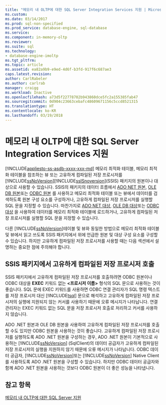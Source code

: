 ```yaml
---
title: "메모리 내 OLTP에 대한 SQL Server Integration Services 지원 | Microsoft 문서"
ms.custom: 
ms.date: 03/14/2017
ms.prod: sql-non-specified
ms.prod_service: database-engine, sql-database
ms.service: 
ms.component: in-memory-oltp
ms.reviewer: 
ms.suite: sql
ms.technology:
- database-engine-imoltp
ms.tgt_pltfrm: 
ms.topic: article
ms.assetid: ea82a9b9-e9ed-4d6f-b3fd-917f6c687ae3
caps.latest.revision: 
author: CarlRabeler
ms.author: carlrab
manager: craigg
ms.workload: Inactive
ms.openlocfilehash: a73d5f22778702b943860dce5fc2a155385fab47
ms.sourcegitcommit: 0d904c23663cebafc48609671156c5ccd8521315
ms.translationtype: HT
ms.contentlocale: ko-KR
ms.lasthandoff: 03/19/2018
---
```

# <a name="sql-server-integration-services-support-for-in-memory-oltp"></a>메모리 내 OLTP에 대한 SQL Server Integration Services 지원
[!INCLUDE[appliesto-ss-asdb-xxxx-xxx-md](../../includes/appliesto-ss-asdb-xxxx-xxx-md.md)]
  메모리 최적화 테이블, 메모리 최적화 테이블을 참조하는 뷰 또는 고유하게 컴파일된 저장 프로시저를 [!INCLUDE[ssNoVersion](../../includes/ssnoversion-md.md)][!INCLUDE[ssISnoversion](../../includes/ssisnoversion-md.md)](SSIS) 패키지의 원본이나 대상으로 사용할 수 있습니다. SSIS의 패키지의 데이터 흐름에서 [ADO NET 원본](../../integration-services/data-flow/ado-net-source.md), [OLE DB 원본](../../integration-services/data-flow/ole-db-source.md)또는 [ODBC 원본](../../integration-services/data-flow/odbc-source.md) 를 사용하고 메모리 최적화 테이블 또는 뷰에서 데이터를 검색하도록 원본 구성 요소를 구성하거나, 고유하게 컴파일된 저장 프로시저를 실행할 SQL 문을 지정할 수 있습니다. 마찬가지로 [ADO NET 대상](../../integration-services/data-flow/ado-net-destination.md), [OLE DB 대상](../../integration-services/data-flow/ole-db-destination.md)또는 [ODBC 대상](../../integration-services/data-flow/odbc-destination.md) 을 사용하여 데이터를 메모리 최적화 테이블에 로드하거나, 고유하게 컴파일된 저장 프로시저를 실행할 SQL 문을 지정할 수 있습니다.  
  
 다른 [!INCLUDE[ssNoVersion](../../includes/ssnoversion-md.md)]테이블 및 뷰와 동일한 방법으로 메모리 최적화 테이블 및 뷰에서 읽고 쓰도록 SSIS 패키지에서 위에 언급한 원본 및 대상 구성 요소를 구성할 수 있습니다. 하지만 고유하게 컴파일된 저장 프로시저를 사용할 때는 다음 섹션에서 설명하는 중요한 점에 주의해야 합니다.  
  
## <a name="invoking-a-natively-compiled-stored-procedure-from-an-ssis-package"></a>SSIS 패키지에서 고유하게 컴파일된 저장 프로시저 호출  
 SSIS 패키지에서 고유하게 컴파일된 저장 프로시저를 호출하려면 ODBC 원본이나 ODBC 대상을 **EXEC** 키워드 없는 **\<프로시저 이름>** 형식의 SQL 문으로 사용하는 것이 좋습니다. SQL 문에 EXEC 키워드를 사용하면 ODBC 연결 관리자가 SQL 명령 텍스트를 저장 프로시저 대신 [!INCLUDE[tsql](../../includes/tsql-md.md)] 문으로 해석하고 고유하게 컴파일된 저장 프로시저의 실행에 지원되지 않는 커서를 사용하기 때문에 오류 메시지가 나타납니다. 연결 관리자는 EXEC 키워드 없는 SQL 문을 저장 프로시저 호출로 처리하고 커서를 사용하지 않습니다.  
  
 ADO .NET 원본과 OLE DB 원본을 사용하여 고유하게 컴파일된 저장 프로시저를 호출할 수도 있지만 ODBC 원본을 사용하는 것이 좋습니다. 고유하게 컴파일된 저장 프로시저를 실행하도록 ADO .NET 원본을 구성하는 경우, ADO .NET 원본이 기본적으로 사용하는 [!INCLUDE[ssNoVersion](../../includes/ssnoversion-md.md)] (SqlClient)의 데이터 공급자가 고유하게 컴파일된 저장 프로시저의 실행을 지원하지 않기 때문에 오류 메시지가 나타납니다. ODBC 데이터 공급자, [!INCLUDE[ssNoVersion](../../includes/ssnoversion-md.md)]또는 [!INCLUDE[ssNoVersion](../../includes/ssnoversion-md.md)] Native Client를 사용하도록 ADO .NET 원본을 구성할 수 있습니다. 하지만 ODBC 데이터 공급자와 함께 ADO .NET 원본을 사용하는 것보다 ODBC 원본이 더 좋은 성능을 나타냅니다.  
  
## <a name="see-also"></a>참고 항목  
 [메모리 내 OLTP에 대한 SQL Server 지원](../../relational-databases/in-memory-oltp/sql-server-support-for-in-memory-oltp.md)  
  
  
